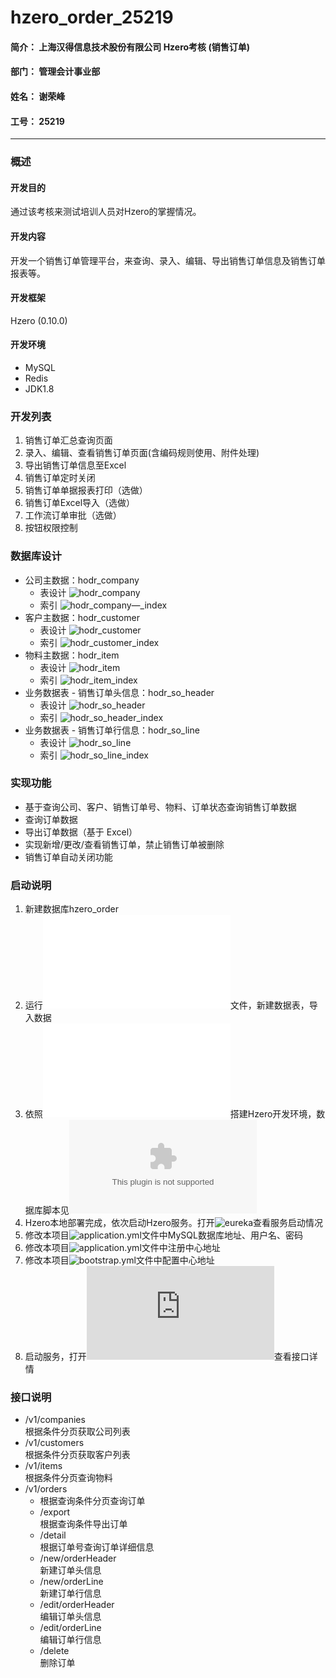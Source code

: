# hzero_order_25219
#### 简介： 上海汉得信息技术股份有限公司 Hzero考核 (销售订单)
#### 部门： 管理会计事业部
#### 姓名： 谢荣峰
#### 工号： 25219
***
### 概述
#### 开发目的
通过该考核来测试培训人员对Hzero的掌握情况。
#### 开发内容
开发一个销售订单管理平台，来查询、录入、编辑、导出销售订单信息及销售订单报表等。
#### 开发框架
Hzero (0.10.0)
#### 开发环境
* MySQL
* Redis
* JDK1.8
### 开发列表
1. 销售订单汇总查询页面
2. 录入、编辑、查看销售订单页面(含编码规则使用、附件处理)
3. 导出销售订单信息至Excel
4. 销售订单定时关闭
5. 销售订单单据报表打印（选做）
6. 销售订单Excel导入（选做）
7. 工作流订单审批（选做）
8. 按钮权限控制
### 数据库设计 
* 公司主数据：hodr_company
    * 表设计
    ![hodr_company](/img/hodr_company.png)
    * 索引
    ![hodr_company—_index](/img/hodr_company_index.png)
* 客户主数据：hodr_customer
    * 表设计
    ![hodr_customer](/img/hodr_customer.png)
    * 索引
    ![hodr_customer_index](/img/hodr_customer_index.png)
* 物料主数据：hodr_item
    * 表设计
    ![hodr_item](/img/hodr_item.png)
    * 索引
    ![hodr_item_index](/img/hodr_item_index.png)
* 业务数据表 - 销售订单头信息：hodr_so_header
    * 表设计
    ![hodr_so_header](/img/hodr_so_header.png)
    * 索引
    ![hodr_so_header_index](/img/hodr_so_header_index.png)
* 业务数据表 - 销售订单行信息：hodr_so_line
    * 表设计
    ![hodr_so_line](/img/hodr_so_line.png)
    * 索引
    ![hodr_so_line_index](/img/hodr_so_line_index.png)
### 实现功能
* 基于查询公司、客户、销售订单号、物料、订单状态查询销售订单数据
* 查询订单数据
* 导出订单数据（基于 Excel）
* 实现新增/更改/查看销售订单，禁止销售订单被删除
* 销售订单自动关闭功能
### 启动说明
1. 新建数据库hzero_order
2. 运行![hzero_order.sql](hzero_order.sql)文件，新建数据表，导入数据
3. 依照![Hzero本地部署说明](hzero_starter/hzero_starter.pdf)搭建Hzero开发环境，数据库脚本见![Hzero本地部署数据库](/hzero_starter/hzero_resource.zip)
4. Hzero本地部署完成，依次启动Hzero服务。打开![eureka](http://dev.hzero.org:8000/)查看服务启动情况
5. 修改本项目![application.yml](/src/main/resources/application.yml)文件中MySQL数据库地址、用户名、密码
6. 修改本项目![application.yml](/src/main/resources/application.yml)文件中注册中心地址
7. 修改本项目![bootstrap.yml](/src/main/resources/bootstrap.yml)文件中配置中心地址
8. 启动服务，打开![Swagger](http://dev.hzero.org:8080/swagger/swagger-ui.html)查看接口详情
### 接口说明
* /v1/companies  
根据条件分页获取公司列表
* /v1/customers  
根据条件分页获取客户列表
* /v1/items  
根据条件分页查询物料
* /v1/orders  
   * 根据查询条件分页查询订单
   * /export  
   根据查询条件导出订单
   * /detail  
   根据订单号查询订单详细信息
   * /new/orderHeader  
   新建订单头信息  
   * /new/orderLine  
   新建订单行信息  
   * /edit/orderHeader  
   编辑订单头信息  
   * /edit/orderLine  
   编辑订单行信息  
   * /delete  
   删除订单


